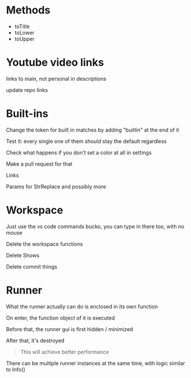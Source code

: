 ﻿# Methods

* toTitle
* toLower
* toUpper

# Youtube video links

links to main, not personal in descriptions

update repo links

# Built-ins

Change the token for built in matches by adding "builtin" at the end of it

Test it: every single one of them should stay the default regardless

Check what happens if you don't set a color at all in settings

Make a pull request for that

Links

Params for StrReplace and possibly more

# Workspace

Just use the vs code commands bucko, you can type in there too, with no mouse

Delete the workspace functions

Delete Shows

Delete commit things

# Runner

What the runner actually can do is enclosed in its own function

On enter, the function object of it is executed

Before that, the runner gui is first hidden / minimized

After that, it's destroyed

> This will achieve better performance

There can be multiple runner instances at the same time, with logic similar to Info()